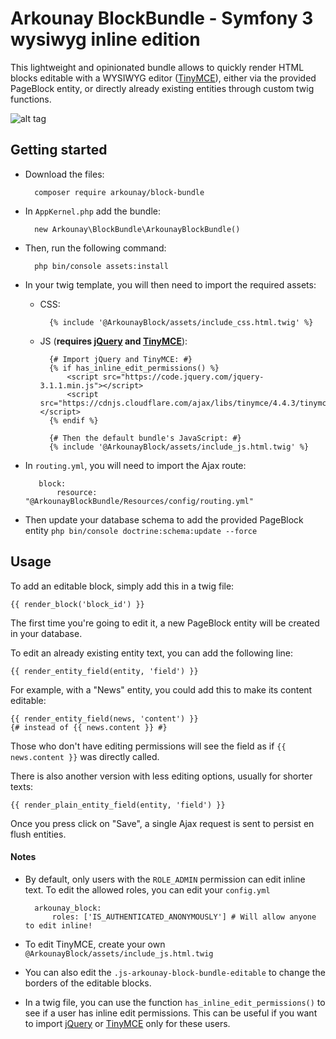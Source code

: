 # Arkounay BlockBundle - Symfony 3 wysiwyg inline edition

This lightweight and opinionated bundle allows to quickly render HTML blocks editable with a WYSIWYG editor ([TinyMCE](https://www.tinymce.com/)), either via the provided PageBlock entity, or directly already existing entities through custom twig functions.

![alt tag](http://outerark.com/symfony/arkounay_block_bundle.png)


## Getting started

- Download the files:
        
        composer require arkounay/block-bundle

- In `AppKernel.php` add the bundle:
        
        new Arkounay\BlockBundle\ArkounayBlockBundle()

- Then, run the following command:
     
        php bin/console assets:install 
      
- In your twig template, you will then need to import the required assets:
    
    - CSS:
        
            {% include '@ArkounayBlock/assets/include_css.html.twig' %}

    - JS (**requires [jQuery](https://jquery.com/) and [TinyMCE](https://www.tinymce.com/)**):
    
            {# Import jQuery and TinyMCE: #}
            {% if has_inline_edit_permissions() %}
                <script src="https://code.jquery.com/jquery-3.1.1.min.js"></script>
                <script src="https://cdnjs.cloudflare.com/ajax/libs/tinymce/4.4.3/tinymce.min.js"></script>
            {% endif %}
               
            {# Then the default bundle's JavaScript: #}
            {% include '@ArkounayBlock/assets/include_js.html.twig' %}

- In `routing.yml`, you will need to import the Ajax route:
        
         block:
             resource: "@ArkounayBlockBundle/Resources/config/routing.yml"
           
- Then update your database schema to add the provided PageBlock entity `php bin/console doctrine:schema:update --force`
        
## Usage
        
To add an editable block, simply add this in a twig file:

    {{ render_block('block_id') }}
    
The first time you're going to edit it, a new PageBlock entity will be created in your database.
    
To edit an already existing entity text, you can add the following line: 

    {{ render_entity_field(entity, 'field') }}
    
For example, with a "News" entity, you could add this to make its content editable:
    
    {{ render_entity_field(news, 'content') }}
    {# instead of {{ news.content }} #}
    
Those who don't have editing permissions will see the field as if `{{ news.content }}` was directly called.

There is also another version with less editing options, usually for shorter texts:
 
    {{ render_plain_entity_field(entity, 'field') }}
    
Once you press click on "Save", a single Ajax request is sent to persist en flush entities.

#### Notes
- By default, only users with the `ROLE_ADMIN` permission can edit inline text. To edit the allowed roles, you can edit your `config.yml`
        
        arkounay_block:
            roles: ['IS_AUTHENTICATED_ANONYMOUSLY'] # Will allow anyone to edit inline!
          
- To edit TinyMCE, create your own `@ArkounayBlock/assets/include_js.html.twig`

- You can also edit the `.js-arkounay-block-bundle-editable` to change the borders of the editable blocks.

- In a twig file, you can use the function `has_inline_edit_permissions()` to see if a user has inline edit permissions. This can be useful if you want to import [jQuery](https://jquery.com/) or [TinyMCE](https://www.tinymce.com/) only for these users.
